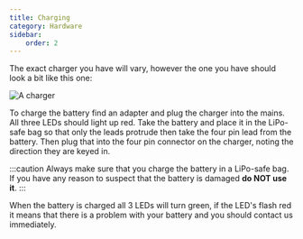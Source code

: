 ```yaml
---
title: Charging
category: Hardware
sidebar:
    order: 2
---
```

The exact charger you have will vary, however the one you have should look a bit like this one: 

![A charger](/images/charger.png)

To charge the battery find an adapter and plug the charger into the mains. All three LEDs should light up red. Take the battery and place it in the LiPo-safe bag so that only the leads protrude then take the four pin lead from the battery. Then plug that into the four pin connector on the charger, noting the direction they are keyed in.

:::caution
Always make sure that you charge the battery in a LiPo-safe bag. If you have any reason to suspect that the battery is damaged **do NOT use it**.
:::

When the battery is charged all 3 LEDs will turn green, if the LED's flash red it means that there is a problem with your battery and you should contact us immediately.
